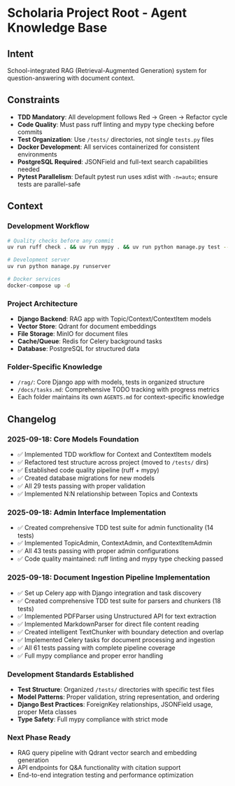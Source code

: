 # Scholaria Project Root - Agent Knowledge Base

## Intent

School-integrated RAG (Retrieval-Augmented Generation) system for question-answering with document context.

## Constraints

- **TDD Mandatory**: All development follows Red → Green → Refactor cycle
- **Code Quality**: Must pass ruff linting and mypy type checking before commits
- **Test Organization**: Use `/tests/` directories, not single `tests.py` files
- **Docker Development**: All services containerized for consistent environments
- **PostgreSQL Required**: JSONField and full-text search capabilities needed
- **Pytest Parallelism**: Default pytest run uses xdist with `-n=auto`; ensure tests are parallel-safe

## Context

### Development Workflow

```bash
# Quality checks before any commit
uv run ruff check . && uv run mypy . && uv run python manage.py test --settings=core.test_settings

# Development server
uv run python manage.py runserver

# Docker services
docker-compose up -d
```

### Project Architecture

- **Django Backend**: RAG app with Topic/Context/ContextItem models
- **Vector Store**: Qdrant for document embeddings
- **File Storage**: MinIO for document files
- **Cache/Queue**: Redis for Celery background tasks
- **Database**: PostgreSQL for structured data

### Folder-Specific Knowledge

- `/rag/`: Core Django app with models, tests in organized structure
- `/docs/tasks.md`: Comprehensive TODO tracking with progress metrics
- Each folder maintains its own `AGENTS.md` for context-specific knowledge

## Changelog

### 2025-09-18: Core Models Foundation

- ✅ Implemented TDD workflow for Context and ContextItem models
- ✅ Refactored test structure across project (moved to `/tests/` dirs)
- ✅ Established code quality pipeline (ruff + mypy)
- ✅ Created database migrations for new models
- ✅ All 29 tests passing with proper validation
- ✅ Implemented N:N relationship between Topics and Contexts

### 2025-09-18: Admin Interface Implementation

- ✅ Created comprehensive TDD test suite for admin functionality (14 tests)
- ✅ Implemented TopicAdmin, ContextAdmin, and ContextItemAdmin
- ✅ All 43 tests passing with proper admin configurations
- ✅ Code quality maintained: ruff linting and mypy type checking passed

### 2025-09-18: Document Ingestion Pipeline Implementation

- ✅ Set up Celery app with Django integration and task discovery
- ✅ Created comprehensive TDD test suite for parsers and chunkers (18 tests)
- ✅ Implemented PDFParser using Unstructured API for text extraction
- ✅ Implemented MarkdownParser for direct file content reading
- ✅ Created intelligent TextChunker with boundary detection and overlap
- ✅ Implemented Celery tasks for document processing and ingestion
- ✅ All 61 tests passing with complete pipeline coverage
- ✅ Full mypy compliance and proper error handling

### Development Standards Established

- **Test Structure**: Organized `/tests/` directories with specific test files
- **Model Patterns**: Proper validation, string representation, and ordering
- **Django Best Practices**: ForeignKey relationships, JSONField usage, proper Meta classes
- **Type Safety**: Full mypy compliance with strict mode

### Next Phase Ready

- RAG query pipeline with Qdrant vector search and embedding generation
- API endpoints for Q&A functionality with citation support
- End-to-end integration testing and performance optimization
